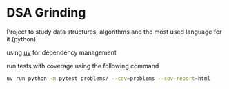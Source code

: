 # DSA Grinding

Project to study data structures, algorithms and the most used language for it (python)

using [uv](https://github.com/astral-sh/uv) for dependency management

run tests with coverage using the following command

```sh
uv run python -m pytest problems/ --cov=problems --cov-report=html
```
